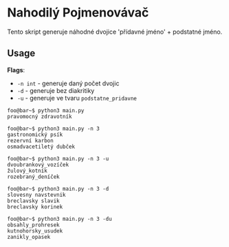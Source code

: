 # Nahodilý Pojmenovávač

Tento skript generuje náhodné dvojice 'přídavné jméno' + podstatné jméno.

## Usage

**Flags**:
- `-n int` - generuje daný počet dvojic
- `-d` - generuje bez diakritiky
- `-u` - generuje ve tvaru `podstatne_pridavne`

```shell
foo@bar~$ python3 main.py
pravomocný zdravotník
```

```shell
foo@bar~$ python3 main.py -n 3
gastronomický psík
rezervní karbon
osmadvacetiletý dubček
```

```shell
foo@bar~$ python3 main.py -n 3 -u
dvoubrankový_vozíček
žulový_kotník
rozebraný_deníček
```

```shell
foo@bar~$ python3 main.py -n 3 -d
slovesny navstevnik
breclavsky slavik
breclavsky korinek
```

```shell
foo@bar~$ python3 main.py -n 3 -du
obsahly_prohresek
kutnohorsky_usudek
zanikly_opasek
```